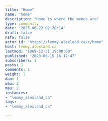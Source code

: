 ```yaml
---
title: "Home" 
name: "home"
description: "Home is where the memes are"
type: community
date: "2023-06-22 02:20:14"
draft: false
nsfw: false
actor_id: "https://lemmy.alexland.ca/c/home"
host: lemmy.alexland.ca
lastmod: "1969-12-31 19:00:00"
published: "2023-06-15 16:17:47"
subscribers: 1
posts: 1
comments: 1
weight: 1
dau: 1
wau: 2
mau: 2
instances:
- "lemmy_alexland_ca"
tags: 
- "lemmy_alexland_ca"

---
```

